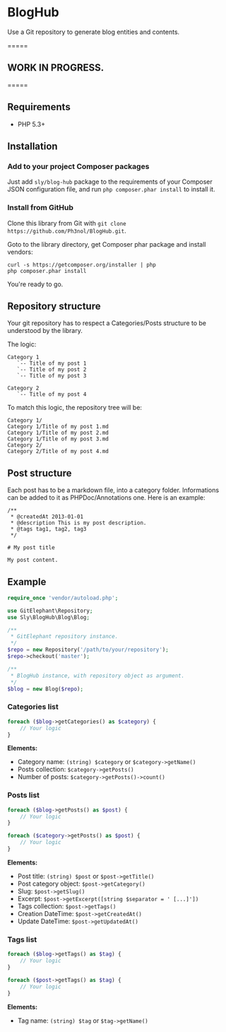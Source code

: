 # BlogHub

Use a Git repository to generate blog entities and contents.

=====

## WORK IN PROGRESS.

=====

## Requirements

* PHP 5.3+

## Installation

### Add to your project Composer packages

Just add `sly/blog-hub` package to the requirements of your Composer JSON configuration file,
and run `php composer.phar install` to install it.

### Install from GitHub

Clone this library from Git with `git clone https://github.com/Ph3nol/BlogHub.git`.

Goto to the library directory, get Composer phar package and install vendors:

```
curl -s https://getcomposer.org/installer | php
php composer.phar install
```

You're ready to go.

## Repository structure

Your git repository has to respect a Categories/Posts structure to be
understood by the library.

The logic:

```
Category 1
   `-- Title of my post 1
   `-- Title of my post 2
   `-- Title of my post 3

Category 2
   `-- Title of my post 4
```

To match this logic, the repository tree will be:

```
Category 1/
Category 1/Title of my post 1.md
Category 1/Title of my post 2.md
Category 1/Title of my post 3.md
Category 2/
Category 2/Title of my post 4.md
```

## Post structure

Each post has to be a markdown file, into a category folder.
Informations can be added to it as PHPDoc/Annotations one.
Here is an example:

```
/**
 * @createdAt 2013-01-01
 * @description This is my post description.
 * @tags tag1, tag2, tag3
 */

# My post title

My post content.
```

## Example

``` php
require_once 'vendor/autoload.php';

use GitElephant\Repository;
use Sly\BlogHub\Blog\Blog;

/**
 * GitElephant repository instance.
 */
$repo = new Repository('/path/to/your/repository');
$repo->checkout('master');

/**
 * BlogHub instance, with repository object as argument.
 */
$blog = new Blog($repo);
```

### Categories list

``` php
foreach ($blog->getCategories() as $category) {
    // Your logic
}
```

**Elements:**

* Category name: `(string) $category` or `$category->getName()`
* Posts collection: `$category->getPosts()`
* Number of posts: `$category->getPosts()->count()`

### Posts list

``` php
foreach ($blog->getPosts() as $post) {
    // Your logic
}
```

``` php
foreach ($category->getPosts() as $post) {
    // Your logic
}
```

**Elements:**

* Post title: `(string) $post` or `$post->getTitle()`
* Post category object: `$post->getCategory()`
* Slug: `$post->getSlug()`
* Excerpt: `$post->getExcerpt([string $separator = ' [...]'])`
* Tags collection: `$post->getTags()`
* Creation DateTime: `$post->getCreatedAt()`
* Update DateTime: `$post->getUpdatedAt()`

### Tags list

``` php
foreach ($blog->getTags() as $tag) {
    // Your logic
}
```

``` php
foreach ($post->getTags() as $tag) {
    // Your logic
}
```

**Elements:**

* Tag name: `(string) $tag` or `$tag->getName()`
